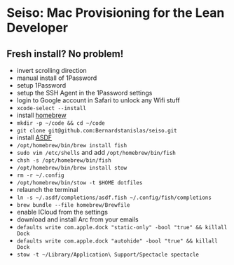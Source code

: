 # Seiso: Mac Provisioning for the Lean Developer

## Fresh install? No problem!

- invert scrolling direction
- manual install of 1Password
- setup 1Password
- setup the SSH Agent in the 1Password settings
- login to Google account in Safari to unlock any Wifi stuff
- `xcode-select --install`
- install [homebrew](https://brew.sh/)
- `mkdir -p ~/code && cd ~/code`
- `git clone git@github.com:Bernardstanislas/seiso.git`
- install [ASDF](https://asdf-vm.com/)
- `/opt/homebrew/bin/brew install fish`
- `sudo vim /etc/shells` and add `/opt/homebrew/bin/fish`
- `chsh -s /opt/homebrew/bin/fish`
- `/opt/homebrew/bin/brew install stow`
- `rm -r ~/.config`
- `/opt/homebrew/bin/stow -t $HOME dotfiles`
- relaunch the terminal
- `ln -s ~/.asdf/completions/asdf.fish ~/.config/fish/completions`
- `brew bundle --file homebrew/Brewfile`
- enable ICloud from the settings
- download and install Arc from your emails
- `defaults write com.apple.dock "static-only" -bool "true" && killall Dock`
- `defaults write com.apple.dock "autohide" -bool "true" && killall Dock`
- `stow -t ~/Library/Application\ Support/Spectacle spectacle`

